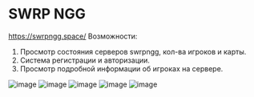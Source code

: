 # SWRP NGG
https://swrpngg.space/
Возможности:
1) Просмотр состояния серверов swrpngg, кол-ва игроков и карты.
2) Система регистрации и авторизации.
3) Просмотр подробной информации об игроках на сервере.

![image](https://user-images.githubusercontent.com/85961114/148447075-d371ed0e-987a-4675-bb10-72ab4bec09ca.png)
![image](https://user-images.githubusercontent.com/85961114/148447398-69e67e9d-0ebf-444e-87ef-2c609379a3f4.png)
![image](https://user-images.githubusercontent.com/85961114/148447453-f0260613-2b8c-4f28-b11f-409e91771710.png)
![image](https://user-images.githubusercontent.com/85961114/148447491-7c88a252-db4f-42b9-9a0a-9ff957e159c0.png)
![image](https://user-images.githubusercontent.com/85961114/148447539-9a368b68-c68d-4ffe-8d40-f214c4c32ae4.png)
